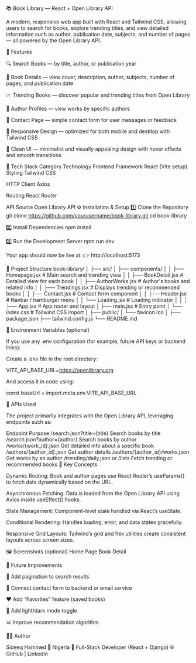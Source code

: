 📚 Book Library — React + Open Library API

A modern, responsive web app built with React and Tailwind CSS, allowing users to search for books, explore trending titles, and view detailed information such as author, publication date, subjects, and number of pages — all powered by the Open Library API.

🌟 Features

🔍 Search Books — by title, author, or publication year

🧠 Book Details — view cover, description, author, subjects, number of pages, and publication date

📈 Trending Books — discover popular and trending titles from Open Library

📑 Author Profiles — view works by specific authors

💬 Contact Page — simple contact form for user messages or feedback

📱 Responsive Design — optimized for both mobile and desktop with Tailwind CSS

🎨 Clean UI — minimalist and visually appealing design with hover effects and smooth transitions


🧰 Tech Stack
Category	Technology
Frontend Framework	React
 (Vite setup)
Styling	Tailwind CSS

HTTP Client	Axios

Routing	React Router

API Source	Open Library API
⚙️ Installation & Setup
1️⃣ Clone the Repository
git clone https://github.com/yourusername/book-library.git
cd book-library

2️⃣ Install Dependencies
npm install

3️⃣ Run the Development Server
npm run dev


Your app should now be live at:
👉 http://localhost:5173

🧭 Project Structure
book-library/
│
├── src/
│   ├── components/
│   │   ├── Homepage.jsx          # Main search and trending view
│   │   ├── BookDetail.jsx        # Detailed view for each book
│   │   ├── AuthorWorks.jsx       # Author's books and related info
│   │   ├── Trendings.jsx         # Displays trending or recommended books
│   │   ├── Contact.jsx           # Contact form component
│   │   ├── Header.jsx            # Navbar / hamburger menu
│   │   └── Loading.jsx           # Loading indicator
│   │
│   ├── App.jsx                   # App router and layout
│   ├── main.jsx                  # Entry point
│   └── index.css                 # Tailwind CSS import
│
├── public/
│   └── favicon.ico
│
├── package.json
├── tailwind.config.js
└── README.md

🔑 Environment Variables (optional)

If you use any .env configuration (for example, future API keys or backend links):

Create a .env file in the root directory:

VITE_API_BASE_URL=https://openlibrary.org


And access it in code using:

const baseUrl = import.meta.env.VITE_API_BASE_URL

🧩 APIs Used

The project primarily integrates with the Open Library API, leveraging endpoints such as:

Endpoint	Purpose
/search.json?title={title}	Search books by title
/search.json?author={author}	Search books by author
/works/{work_id}.json	Get detailed info about a specific book
/authors/{author_id}.json	Get author details
/authors/{author_id}/works.json	Get works by an author
/trending/daily.json or /lists	Fetch trending or recommended books
🧠 Key Concepts

Dynamic Routing: Book and author pages use React Router’s useParams() to fetch data dynamically based on the URL.

Asynchronous Fetching: Data is loaded from the Open Library API using Axios inside useEffect() hooks.

State Management: Component-level state handled via React’s useState.

Conditional Rendering: Handles loading, error, and data states gracefully.

Responsive Grid Layouts: Tailwind’s grid and flex utilities create consistent layouts across screen sizes.

🖼️ Screenshots (optional)
Home Page	Book Detail

	
🚀 Future Improvements

🧾 Add pagination to search results

💬 Connect contact form to backend or email service

❤️ Add “Favorites” feature (saved books)

🌙 Add light/dark mode toggle

📊 Improve recommendation algorithm

👨‍💻 Author

Sideeq Hammed
📍 Nigeria
💼 Full-Stack Developer (React + Django)
🌐 GitHub
 | LinkedIn